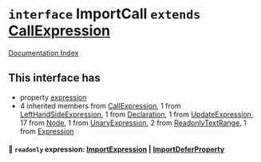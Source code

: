 # `interface` ImportCall `extends` [CallExpression](../interface.CallExpression/README.md)

[Documentation Index](../README.md)

## This interface has

- property [expression](#-readonly-expression-importexpression--importdeferproperty)
- 4 inherited members from [CallExpression](../interface.CallExpression/README.md), 1 from [LeftHandSideExpression](../interface.LeftHandSideExpression/README.md), 1 from [Declaration](../interface.Declaration/README.md), 1 from [UpdateExpression](../interface.UpdateExpression/README.md), 17 from [Node](../interface.Node/README.md), 1 from [UnaryExpression](../interface.UnaryExpression/README.md), 2 from [ReadonlyTextRange](../interface.ReadonlyTextRange/README.md), 1 from [Expression](../interface.Expression/README.md)


#### 📄 `readonly` expression: [ImportExpression](../interface.ImportExpression/README.md) | [ImportDeferProperty](../interface.ImportDeferProperty/README.md)



